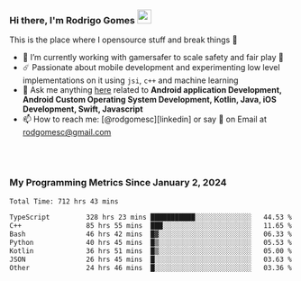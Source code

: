 
### Hi there, I'm Rodrigo Gomes <img src="https://media.giphy.com/media/hvRJCLFzcasrR4ia7z/giphy.gif" width="25px">
This is the place where I opensource stuff and break things 🤣
- 🔭 I’m currently working with gamersafer to scale safety and fair play 💜
- ☄️ Passionate about mobile development and experimenting low level implementations on it using `jsi`, `c++` and machine learning
- 💬 Ask me anything [here](https://github.com/rodgomesc/rodgomesc/issues) related to <b>Android application Development, Android Custom Operating System Development, Kotlin, Java, iOS Development, Swift, Javascript</b>
- 📫 How to reach me: [@rodgomesc][linkedin] or say 👋 on Email at [rodgomesc@gmail.com](mailto:rodgomesc@gmail.com)


<br/>

<!-- 
<picture>
  <img src="/github-metrics.svg" alt="Metrics">
</picture>
-->

</br>

### My Programming Metrics Since January 2, 2024 


<!--START_SECTION:waka-->

```txt
Total Time: 712 hrs 43 mins

TypeScript         328 hrs 23 mins ███████████░░░░░░░░░░░░░░   44.53 %
C++                85 hrs 55 mins  ███░░░░░░░░░░░░░░░░░░░░░░   11.65 %
Bash               46 hrs 42 mins  █▓░░░░░░░░░░░░░░░░░░░░░░░   06.33 %
Python             40 hrs 45 mins  █▒░░░░░░░░░░░░░░░░░░░░░░░   05.53 %
Kotlin             36 hrs 51 mins  █▒░░░░░░░░░░░░░░░░░░░░░░░   05.00 %
JSON               26 hrs 45 mins  █░░░░░░░░░░░░░░░░░░░░░░░░   03.63 %
Other              24 hrs 46 mins  █░░░░░░░░░░░░░░░░░░░░░░░░   03.36 %
```

<!--END_SECTION:waka-->
